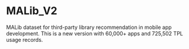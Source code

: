 # MALib_V2
MALib dataset for third-party library recommendation in mobile app development. This is a new version with 60,000+ apps and 725,502 TPL usage records.
